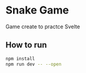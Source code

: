 # Snake Game

Game create to practce Svelte

## How to run

```bash
npm install
npm run dev -- --open
```